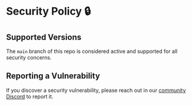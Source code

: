 # Security Policy 🔒

## Supported Versions

The `main` branch of this repo is considered active and supported for all security concerns.

## Reporting a Vulnerability

If you discover a security vulnerability, please reach out in our [community Discord](https://discord.gg/XPAsKGHSzH) to report it.
